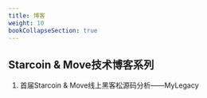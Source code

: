 ```yaml
---
title: 博客
weight: 10
bookCollapseSection: true
---
```


## Starcoin & Move技术博客系列

1. 首届Starcoin & Move线上黑客松源码分析——MyLegacy